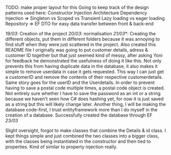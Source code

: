 TODO: make proper layout for this
Going to keep track of the design patterns used here:
Constructor Injection
Architecture
Dependency Injection => Singleton vs Scoped vs Transient 
Lazy loading vs eager loading 
Repository => EF
DTO for easy data transfer between front & back-end

*19/03*: 
Creation of the project
*20/03*: 
normalisation
*21/03**: 
Creating the different objects, put them in different folders because it was annoying to find stuff when they were just scattered in the project. 
		  Also created this README file
		  I originally was going to put customer details, adress & customer ID together but that just seemed kind of messy, after asking Yoni for feedback he demonstrated the usefulness of doing it like this. 
		  Not only prevents this from having duplicate data in the database, it also makes it simple to remove userdata in case it gets requested. 
		  This way I can just get a customerID and remove the contents of their respective customerdetails. 
		  Same story goes for the userID and the Userdetails. 
		  In order to prevent having to save a postal code multiple times, a postal code object is created. 
		  Not entirely sure whether I have to save the password as an int or a string because we haven't seen how C# does hashing yet, for now it is just saved as a string but this will likely change later.
		  Another thing, I will be making the database code-first, I trust entityframework more than I do myself in the creation of a database.
		  Successfully created the database through EF
*23/03*

Slight oversight, forgot to make classes that combine the Details & id class. I kept things simple and just combined the two classes into a bigger class, with the classes being instantiated in the constructor and then tied to properties. Kind of similar to property injection really. 
